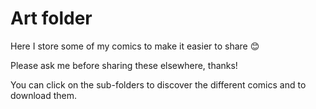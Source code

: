 # Art folder
Here I store some of my comics to make it easier to share :blush:


Please ask me before sharing these elsewhere, thanks!

You can click on the sub-folders to discover the different comics and to download them.

